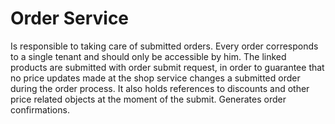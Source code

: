 # Order Service

Is responsible to taking care of submitted orders. Every order corresponds to a single tenant and should only be accessible by him. The linked products are submitted with order submit request, in order to guarantee that no price updates made at the shop service changes a submitted order during the order process. It also holds references to discounts and other price related objects at the moment of the submit. Generates order confirmations.
